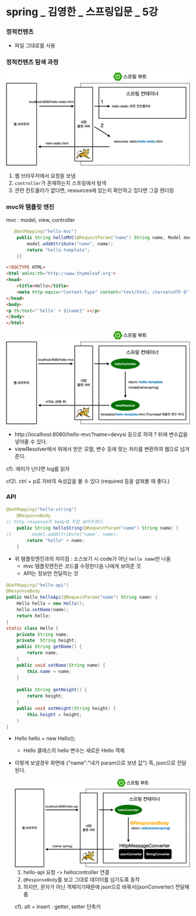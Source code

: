 # spring _ 김영한 _ 스프링입문 _ 5강

### 정적컨텐츠

- 파일 그대로를 사용



### 정적컨텐츠 탐색 과정

<img src="spring _ 김영한 _ 스프링입문 _ 5강.assets/32.png" />

1. 웹 브라우저에서 요청을 보냄
2. `controller`가 존재하는지 스프링에서 탐색
3. 관련 컨트롤러가 없다면, resources에 있는지 확인하고 있다면 그걸 렌더링



### mvc와 템플릿 엔진

mvc : model, view, controller

```java
   @GetMapping("hello-mvc")
    public String helloMVC(@RequestParam("name") String name, Model model) {
        model.addAttribute("name", name);
        return "hello-template";
    }}
```

```html
<!DOCTYPE HTML>
<html xmlns:th="http://www.thymeleaf.org">
<head>
    <title>Hello</title>
    <meta http-equiv="Content-Type" content="text/html; charset=UTF-8" />
</head>
<body>
<p th:text="'hello' + ${name}" ></p>
</body>
</html>
```

<img src="spring _ 김영한 _ 스프링입문 _ 5강.assets/mvc.png"/>

- http://localhost:8080/hello-mvc?name=devysi 등으로 하여 ? 뒤에 변수값을 넣어줄 수 있다.
- viewResolver에서 위에서 받은 모델, 변수 등에 맞는 처리를 변환하여 웹으로 넘겨준다.



cf). 에러가 난다면 log를 읽자

cf2). ctrl + p로 자바의 속성값을 볼 수 있다 (required 등을 살펴볼 때 좋다.)



### API

```java
@GetMapping("hello-string")
    @ResponseBody
// http response의 body에 직접 넣어주겠다.
    public String helloString(@RequestParam("name") String name) {
//        model.addAttribute("name", name);
        return "hello" + name;
    }
```

- 위 템플릿엔진과의 차이점 : 소스보기 시 code가 아닌 `hello name`만 나옴
  - mvc 템플릿엔진은 코드를 수정한다음 나에게 보여준 것
  - API는 정보만 전달하는 것



```java
@GetMapping("hello-api")
@ResponseBody
public Hello helloApi(@RequestParam("name") String name) {
    Hello hello = new Hello();
    hello.setName(name);
    return hello;
}
static class Hello {
    private String name;
    private  String height;
    public String getName() {
        return name;
    }
    public void setName(String name) {
        this.name = name;
    }

    public String getHeight() {
        return height;
    }
    public void setHeight(String height) {
        this.height = height;
    }
}
```

- Hello hello = new Hello();

  - Hello 클래스의 hello 변수는 새로운 Hello 객체

- 이렇게 보낼경우 화면에 {"name":"내가 param으로 보낸 값"} 즉, json으로 전달된다.

  <img src="spring _ 김영한 _ 스프링입문 _ 5강.assets/api.png"/>

  

  1. hello-api 요청 -> hellocontroller 연결
  2. `@ResponseBody`를 보고 그대로 데이터를 넘기도록 동작
  3. 하지만, 문자가 아닌 객체이기때문에 json으로 바꿔서(jsonConverter) 전달해줌

  

  

  

  cf). alt + insert : getter, setter 단축키

